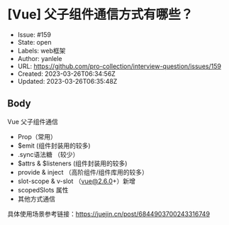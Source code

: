 # [Vue] 父子组件通信方式有哪些？

- Issue: #159
- State: open
- Labels: web框架
- Author: yanlele
- URL: https://github.com/pro-collection/interview-question/issues/159
- Created: 2023-03-26T06:34:56Z
- Updated: 2023-03-26T06:35:48Z

## Body

Vue 父子组件通信

- Prop（常用）
- $emit (组件封装用的较多)
- .sync语法糖 （较少）
- $attrs & $listeners (组件封装用的较多)
- provide & inject （高阶组件/组件库用的较多）
- slot-scope & v-slot （vue@2.6.0+）新增
- scopedSlots 属性
- 其他方式通信


具体使用场景参考链接：https://juejin.cn/post/6844903700243316749


